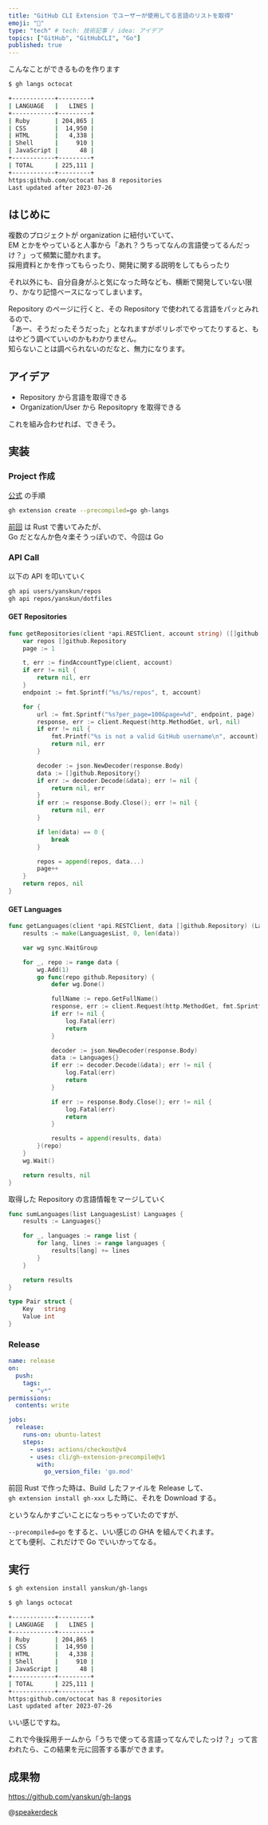 ```yaml
---
title: "GitHub CLI Extension でユーザーが使用してる言語のリストを取得"
emoji: "🥷"
type: "tech" # tech: 技術記事 / idea: アイデア
topics: ["GitHub", "GitHubCLI", "Go"]
published: true
---
```


こんなことができるものを作ります

```bash
$ gh langs octocat

+------------+---------+
| LANGUAGE   |   LINES |
+------------+---------+
| Ruby       | 204,865 |
| CSS        |  14,950 |
| HTML       |   4,338 |
| Shell      |     910 |
| JavaScript |      48 |
+------------+---------+
| TOTAL      | 225,111 |
+------------+---------+
https:github.com/octocat has 8 repositories
Last updated after 2023-07-26
```

## はじめに

複数のプロジェクトが organization に紐付いていて、  
EM とかをやっていると人事から「あれ？うちってなんの言語使ってるんだっけ？」って頻繁に聞かれます。  
採用資料とかを作ってもらったり、開発に関する説明をしてもらったり

それ以外にも、自分自身がふと気になった時なども、横断で開発していない限り、かなり記憶ベースになってしまいます。  

Repository のページに行くと、その Repository で使われてる言語をパッとみれるので、  
「あー、そうだったそうだった」となれますがポリレポでやってたりすると、もはやどう調べていいのかもわかりません。  
知らないことは調べられないのだなと、無力になります。

## アイデア

- Repository から言語を取得できる
- Organization/User から Repositopry を取得できる

これを組み合わせれば、できそう。

## 実装

### Project 作成

[公式](https://docs.github.com/ja/github-cli/github-cli/creating-github-cli-extensions) の手順

```bash
gh extension create --precompiled=go gh-langs
```

[前回](https://qiita.com/yanskun/items/a983bf24da9bb95930db) は Rust で書いてみたが、  
Go だとなんか色々楽そうっぽいので、今回は Go

### API Call

以下の API を叩いていく
```bash
gh api users/yanskun/repos
gh api repos/yanskun/dotfiles
```

#### GET Repositories

```go
func getRepositories(client *api.RESTClient, account string) ([]github.Repository, error) {
	var repos []github.Repository
	page := 1

	t, err := findAccountType(client, account)
	if err != nil {
		return nil, err
	}
	endpoint := fmt.Sprintf("%s/%s/repos", t, account)

	for {
		url := fmt.Sprintf("%s?per_page=100&page=%d", endpoint, page)
		response, err := client.Request(http.MethodGet, url, nil)
		if err != nil {
			fmt.Printf("%s is not a valid GitHub username\n", account)
			return nil, err
		}

		decoder := json.NewDecoder(response.Body)
		data := []github.Repository{}
		if err := decoder.Decode(&data); err != nil {
			return nil, err
		}
		if err := response.Body.Close(); err != nil {
			return nil, err
		}

		if len(data) == 0 {
			break
		}

		repos = append(repos, data...)
		page++
	}
	return repos, nil
}
```

#### GET Languages

```go
func getLanguages(client *api.RESTClient, data []github.Repository) (LanguagesList, error) {
	results := make(LanguagesList, 0, len(data))

	var wg sync.WaitGroup

	for _, repo := range data {
		wg.Add(1)
		go func(repo github.Repository) {
			defer wg.Done()

			fullName := repo.GetFullName()
			response, err := client.Request(http.MethodGet, fmt.Sprintf("repos/%s/languages", fullName), nil)
			if err != nil {
				log.Fatal(err)
				return
			}

			decoder := json.NewDecoder(response.Body)
			data := Languages{}
			if err := decoder.Decode(&data); err != nil {
				log.Fatal(err)
				return
			}

			if err := response.Body.Close(); err != nil {
				log.Fatal(err)
				return
			}

			results = append(results, data)
		}(repo)
	}
	wg.Wait()

	return results, nil
}

```

取得した Repository の言語情報をマージしていく

```go
func sumLanguages(list LanguagesList) Languages {
	results := Languages{}

	for _, languages := range list {
		for lang, lines := range languages {
			results[lang] += lines
		}
	}

	return results
}

type Pair struct {
	Key   string
	Value int
}
```

### Release

```yaml:.github/workflows/release.yml
name: release
on:
  push:
    tags:
      - "v*"
permissions:
  contents: write

jobs:
  release:
    runs-on: ubuntu-latest
    steps:
      - uses: actions/checkout@v4
      - uses: cli/gh-extension-precompile@v1
        with:
          go_version_file: 'go.mod'
```

前回 Rust で作った時は、Build したファイルを Release して、  
`gh extension install gh-xxx` した時に、それを Download する。

というなんかすごいことになっちゃっていたのですが、  

`--precompiled=go` をすると、いい感じの GHA を組んでくれます。  
とても便利、これだけで Go でいいかってなる。

## 実行

```bash
$ gh extension install yanskun/gh-langs

$ gh langs octocat

+------------+---------+
| LANGUAGE   |   LINES |
+------------+---------+
| Ruby       | 204,865 |
| CSS        |  14,950 |
| HTML       |   4,338 |
| Shell      |     910 |
| JavaScript |      48 |
+------------+---------+
| TOTAL      | 225,111 |
+------------+---------+
https:github.com/octocat has 8 repositories
Last updated after 2023-07-26

```

いい感じですね。  

これで今後採用チームから「うちで使ってる言語ってなんでしたっけ？」って言われたら、この結果を元に回答する事ができます。  

## 成果物

https://github.com/yanskun/gh-langs

@[speakerdeck](93453c3b1e124eddbb31127280644c60)
